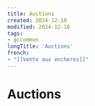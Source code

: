 ```yaml
---
title: Auctions
created: 2024-12-18
modified: 2024-12-18
tags:
- gccommon
longTitle: 'Auctions'
french:
- "[[Vente aux encheres]]"
---
```

# Auctions
